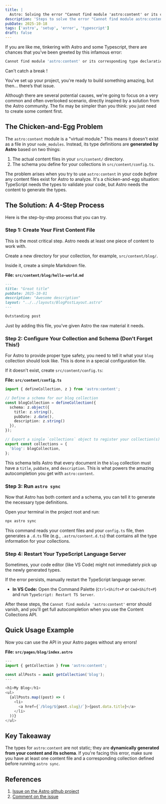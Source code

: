 ```yaml
---
title: | 
  Astro: Solving the error "Cannot find module 'astro:content' or its corresponding type declarations.ts(2307)"
description: 'Steps to solve the error "Cannot find module astro:content or its corresponding type declarations.ts(2307)" when using Astro and Typescript'
pubDate: 2025-10-18
tags: ['astro', 'setup', 'error', 'typescript']
draft: false
---
```


If you are like me, tinkering with Astro and some Typescript, there are chances that you've been greeted by this infamous error:

```javascript
Cannot find module 'astro:content' or its corresponding type declarations.ts(2307)
```

Can't catch a break !

You've set up your project, you're ready to build something amazing, but then... there’s that issue.

Although there are several potential causes, we're going to focus on a very common and often overlooked scenario, directly inspired by a solution from the Astro community. The fix may be simpler than you think: you just need to create some content first.

## The Chicken-and-Egg Problem

The `astro:content` module is a "virtual module." This means it doesn't exist as a file in your `node_modules`. Instead, its type definitions are **generated by Astro** based on two things:

1. The actual content files in your `src/content/` directory.
2. The schema you define for your collections in `src/content/config.ts`.

The problem arises when you try to use `astro:content` in your code *before* any content files exist for Astro to analyze. It's a chicken-and-egg situation: TypeScript needs the types to validate your code, but Astro needs the content to generate the types.

## The Solution: A 4-Step Process

Here is the step-by-step process that you can try.

### Step 1: Create Your First Content File

This is the most critical step. Astro needs at least one piece of content to work with.

Create a new directory for your collection, for example, `src/content/blog/`.

Inside it, create a simple Markdown file.

**File: `src/content/blog/hello-world.md`**

```markdown
---
title: "Great title"
pubDate: 2025-10-81
description: "Awesome description"
layout: "../../layouts/BlogPostLayout.astro"
---

Outstanding post
```

Just by adding this file, you've given Astro the raw material it needs.

### Step 2: Configure Your Collection and Schema (Don't Forget This!)

For Astro to provide proper type safety, you need to tell it what your `blog` collection should look like. This is done in a special configuration file.

If it doesn't exist, create `src/content/config.ts`:

**File: `src/content/config.ts`**

```ts
import { defineCollection, z } from 'astro:content';

// Define a schema for our blog collection
const blogCollection = defineCollection({
  schema: z.object({
    title: z.string(),
    pubDate: z.date(),
    description: z.string()
  }),
});

// Export a single `collections` object to register your collection(s)
export const collections = {
  'blog': blogCollection,
};
```

This schema tells Astro that every document in the `blog` collection must have a `title`, `pubDate`, and `description`. This is what powers the amazing autocompletion you get with `astro:content`.

### Step 3: Run `astro sync`

Now that Astro has both content and a schema, you can tell it to generate the necessary type definitions.

Open your terminal in the project root and run:

```sh
npx astro sync
```

This command reads your content files and your `config.ts` file, then generates a `.d.ts` file (e.g., `.astro/content.d.ts`) that contains all the type information for your collections.

### Step 4: Restart Your TypeScript Language Server

Sometimes, your code editor (like VS Code) might not immediately pick up the newly generated types.

If the error persists, manually restart the TypeScript language server.

* **In VS Code:** Open the Command Palette (`Ctrl+Shift+P` or `Cmd+Shift+P`) and run `TypeScript: Restart TS Server`.

After these steps, the `Cannot find module 'astro:content'` error should vanish, and you'll get full autocompletion when you use the Content Collections API.

## Quick Usage Example

Now you can use the API in your Astro pages without any errors!

**File: `src/pages/blog/index.astro`**

```javascript
---
import { getCollection } from 'astro:content';

const allPosts = await getCollection('blog');
---

<h1>My Blog</h1>
<ul>
  {allPosts.map((post) => (
    <li>
      <a href={`/blog/${post.slug}/`}>{post.data.title}</a>
    </li>
  ))}
</ul>
```

## Key Takeaway

The types for `astro:content` are not static; they are **dynamically generated from your content and its schema**. If you're facing this error, make sure you have at least one content file and a corresponding collection defined before running `astro sync`.

## References

1. [Issue on the Astro github project](https://github.com/withastro/astro/issues/5711)
2. [Comment on the issue](https://github.com/withastro/astro/issues/5711#issuecomment-1374022020)
